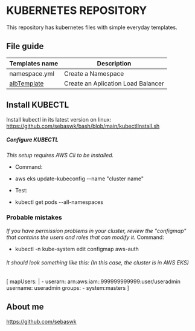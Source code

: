 # KUBERNETES REPOSITORY
This repository has kubernetes files with simple everyday templates.


## File guide
| Templates name | Description |
|:------|-------------|
| namespace.yml | Create a Namespace |
| [albTemplate](alb.yml) | Create an Aplication Load Balancer |


## Install KUBECTL
Install kubectl in its latest version on linux:
https://github.com/sebaswk/bash/blob/main/kubectlInstall.sh

##### Configure KUBECTL
*This setup requires AWS Cli to be installed.*
- Command:
- aws eks update-kubeconfig --name "cluster name"

- Test:
- kubectl get pods --all-namespaces


### Probable mistakes
*If you have permission problems in your cluster, review the "configmap" that contains the users and roles that can modify it.*
Command:
- kubectl -n kube-system edit configmap aws-auth

###### It should look something like this: (In this case, the cluster is in AWS EKS)
[ mapUsers: |
    - userarn: arn:aws:iam::999999999999:user/useradmin
        username: useradmin
        groups:
            - system:masters
]


## About me
https://github.com/sebaswk